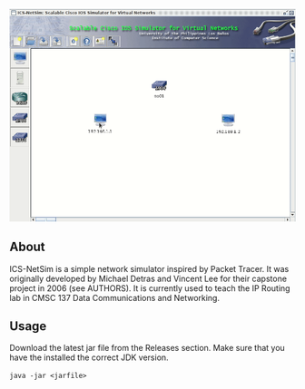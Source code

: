 ![Alt Text](./ics-netsim.gif)

## About

ICS-NetSim is a simple network simulator inspired by Packet Tracer. It was originally developed by Michael Detras and Vincent Lee for their 
capstone project in 2006 (see AUTHORS). It is currently used to teach the IP Routing lab in CMSC 137 Data Communications and Networking.

## Usage

Download the latest jar file from the Releases section. Make sure that you have the 
installed the correct JDK version.

`java -jar <jarfile>`
